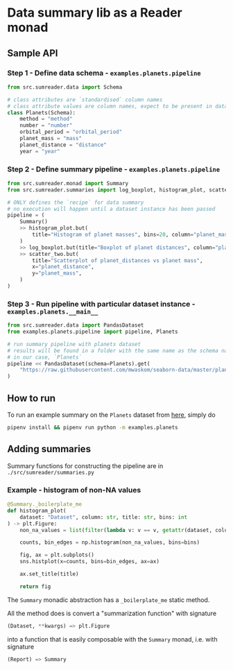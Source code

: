 # Data summary lib as a Reader monad

## Sample API

### Step 1 - Define data schema  - `examples.planets.pipeline`
```python
from src.sumreader.data import Schema

# class attributes are `standardised` column names
# class attribute values are column names, expect to be present in dataset instance
class Planets(Schema):
    method = "method"
    number = "number"
    orbital_period = "orbital_period"
    planet_mass = "mass"
    planet_distance = "distance"
    year = "year"
```

### Step 2 - Define summary pipeline - `examples.planets.pipeline`
```python
from src.sumreader.monad import Summary
from src.sumreader.summaries import log_boxplot, histogram_plot, scatter_two

# ONLY defines the `recipe` for data summary
# no execution will happen until a dataset instance has been passed
pipeline = (
    Summary()
    >> histogram_plot.but(
        title="Histogram of planet masses", bins=20, column="planet_mass"
    )
    >> log_boxplot.but(title="Boxplot of planet distances", column="planet_distance")
    >> scatter_two.but(
        title="Scatterplot of planet_distances vs planet mass",
        x="planet_distance",
        y="planet_mass",
    )
)
```

### Step 3 - Run pipeline with particular dataset instance - `examples.planets.__main__`
```python
from src.sumreader.data import PandasDataset
from examples.planets.pipeline import pipeline, Planets

# run summary pipeline with planets dataset
# results will be found in a folder with the same name as the schema name
# in our case, `Planets`
pipeline << PandasDataset(schema=Planets).get(
    "https://raw.githubusercontent.com/mwaskom/seaborn-data/master/planets.csv"
)
```

## How to run
To run an example summary on the `Planets` dataset from [here](https://github.com/mwaskom/seaborn-data), simply do

```bash
pipenv install && pipenv run python -m examples.planets
```

## Adding summaries
Summary functions for constructing the pipeline are in `./src/sumreader/summaries.py`

### Example - histogram of non-NA values

```python
@Summary._boilerplate_me
def histogram_plot(
    dataset: "Dataset", column: str, title: str, bins: int
) -> plt.Figure:
    non_na_values = list(filter(lambda v: v == v, getattr(dataset, column)))

    counts, bin_edges = np.histogram(non_na_values, bins=bins)

    fig, ax = plt.subplots()
    sns.histplot(x=counts, bins=bin_edges, ax=ax)

    ax.set_title(title)

    return fig
```

The `Summary` monadic abstraction has a `_boilerplate_me` static method. 

All the method does is convert a "summarization function" with signature
```python
(Dataset, **kwargs) => plt.Figure
``` 
into a function that is easily composable with the `Summary` monad, i.e. with signature
```python
(Report) => Summary
```

